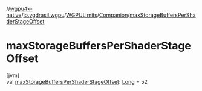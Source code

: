 //[wgpu4k-native](../../../../index.md)/[io.ygdrasil.wgpu](../../index.md)/[WGPULimits](../index.md)/[Companion](index.md)/[maxStorageBuffersPerShaderStageOffset](max-storage-buffers-per-shader-stage-offset.md)

# maxStorageBuffersPerShaderStageOffset

[jvm]\
val [maxStorageBuffersPerShaderStageOffset](max-storage-buffers-per-shader-stage-offset.md): [Long](https://kotlinlang.org/api/core/kotlin-stdlib/kotlin/-long/index.html) = 52